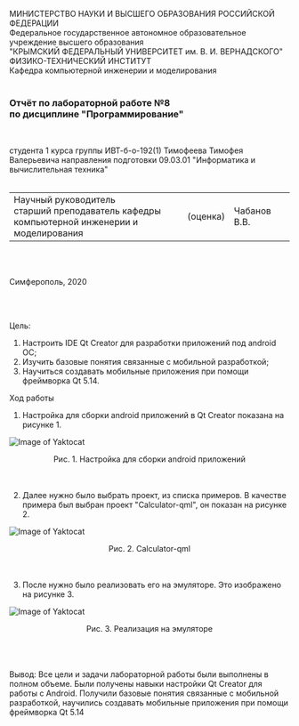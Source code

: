 МИНИСТЕРСТВО НАУКИ  И ВЫСШЕГО ОБРАЗОВАНИЯ РОССИЙСКОЙ ФЕДЕРАЦИИ  
Федеральное государственное автономное образовательное учреждение высшего образования  
"КРЫМСКИЙ ФЕДЕРАЛЬНЫЙ УНИВЕРСИТЕТ им. В. И. ВЕРНАДСКОГО"  
ФИЗИКО-ТЕХНИЧЕСКИЙ ИНСТИТУТ  
Кафедра компьютерной инженерии и моделирования
<br/><br/>

### Отчёт по лабораторной работе №8<br/> по дисциплине "Программирование"
<br/>

студента 1 курса группы ИВТ-б-о-192(1)
Тимофеева Тимофея Валерьевича
направления подготовки 09.03.01 "Информатика и вычислительная техника"  
<br/>

<table>
<tr><td>Научный руководитель<br/> старший преподаватель кафедры<br/> компьютерной инженерии и моделирования</td>
<td>(оценка)</td>
<td>Чабанов В.В.</td>
</tr>
</table>
<br/><br/>

Симферополь, 2020

<br/><br/>

Цель: 

1. Настроить IDE Qt Creator для разработки приложений под android ОС;
2. Изучить базовые понятия связанные с мобильной разработкой;
3. Научиться создавать мобильные приложения при помощи фреймворка Qt 5.14.

Ход работы

1.  Настройка для сборки android приложений в Qt Creator показана на рисунке 1.

![Image of Yaktocat](https://github.com/valeti00/labrab/blob/master/labrab8/pict/qtcreator_mHSxZHiV85.png?raw=true)
<center>Рис. 1. Настройка для сборки android приложений</center>
<br/><br/>

2. Далее нужно было выбрать проект, из списка примеров. В качестве примера был выбран проект "Calculator-qml", он показан на рисунке 2.  

![Image of Yaktocat](https://github.com/valeti00/labrab/blob/master/labrab8/pict/calculator-qml_DucV9EdZkq.png?raw=true)
<center>Рис. 2. Calculator-qml</center>
<br/><br/>

3. После нужно было реализовать его на эмуляторе. Это изображено на рисунке 3.

![Image of Yaktocat](https://github.com/valeti00/labrab/blob/master/labrab8/pict/player_veqdmPpUaQ.png?raw=true)
<center>Рис. 3. Реализация на эмуляторе</center>
<br/><br/><br/>

Вывод:  Все цели и задачи лабораторной работы были выполнены в полном объеме. Были получены навыки настройки Qt Creator для работы с Android. Получили базовые понятия связанные с мобильной разработкой, научились создавать мобильные приложения при помощи фреймворка Qt 5.14
